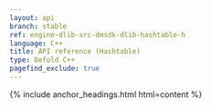 ```yaml
---
layout: api
branch: stable
ref: engine-dlib-src-dmsdk-dlib-hashtable-h
language: C++
title: API reference (Hashtable)
type: Defold C++
pagefind_exclude: true
---
```

{% include anchor_headings.html html=content %}